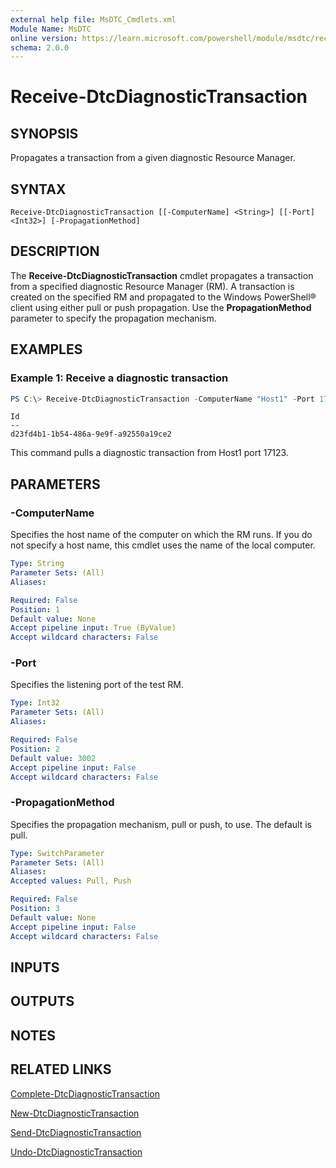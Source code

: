 ```yaml
---
external help file: MsDTC_Cmdlets.xml
Module Name: MsDTC
online version: https://learn.microsoft.com/powershell/module/msdtc/receive-dtcdiagnostictransaction?view=windowsserver2012-ps&wt.mc_id=ps-gethelp
schema: 2.0.0
---
```


# Receive-DtcDiagnosticTransaction

## SYNOPSIS
Propagates a transaction from a given diagnostic Resource Manager.

## SYNTAX

```
Receive-DtcDiagnosticTransaction [[-ComputerName] <String>] [[-Port] <Int32>] [-PropagationMethod]
```

## DESCRIPTION
The **Receive-DtcDiagnosticTransaction** cmdlet propagates a transaction from a specified diagnostic Resource Manager (RM).
A transaction is created on the specified RM and propagated to the Windows PowerShell® client using either pull or push propagation.
Use the **PropagationMethod** parameter to specify the propagation mechanism.

## EXAMPLES

### Example 1: Receive a diagnostic transaction
```powershell
PS C:\> Receive-DtcDiagnosticTransaction -ComputerName "Host1" -Port 17123 -PropagationMethod Pull
```
```output
Id
--
d23fd4b1-1b54-486a-9e9f-a92550a19ce2
```

This command pulls a diagnostic transaction from Host1 port 17123.

## PARAMETERS

### -ComputerName
Specifies the host name of the computer on which the RM runs.
If you do not specify a host name, this cmdlet uses the name of the local computer.

```yaml
Type: String
Parameter Sets: (All)
Aliases: 

Required: False
Position: 1
Default value: None
Accept pipeline input: True (ByValue)
Accept wildcard characters: False
```

### -Port
Specifies the listening port of the test RM.

```yaml
Type: Int32
Parameter Sets: (All)
Aliases: 

Required: False
Position: 2
Default value: 3002
Accept pipeline input: False
Accept wildcard characters: False
```

### -PropagationMethod
Specifies the propagation mechanism, pull or push, to use.
The default is pull.

```yaml
Type: SwitchParameter
Parameter Sets: (All)
Aliases: 
Accepted values: Pull, Push

Required: False
Position: 3
Default value: None
Accept pipeline input: False
Accept wildcard characters: False
```

## INPUTS

## OUTPUTS

## NOTES

## RELATED LINKS

[Complete-DtcDiagnosticTransaction](./Complete-DtcDiagnosticTransaction.md)

[New-DtcDiagnosticTransaction](./New-DtcDiagnosticTransaction.md)

[Send-DtcDiagnosticTransaction](./Send-DtcDiagnosticTransaction.md)

[Undo-DtcDiagnosticTransaction](./Undo-DtcDiagnosticTransaction.md)

